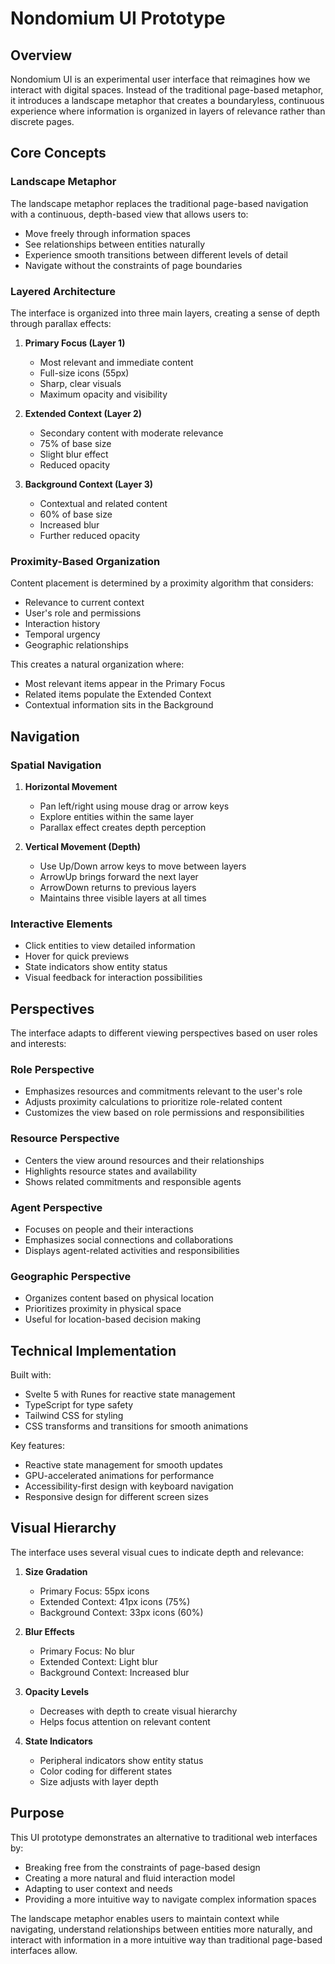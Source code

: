 # Nondomium UI Prototype

## Overview

Nondomium UI is an experimental user interface that reimagines how we interact with digital spaces. Instead of the traditional page-based metaphor, it introduces a landscape metaphor that creates a boundaryless, continuous experience where information is organized in layers of relevance rather than discrete pages.

## Core Concepts

### Landscape Metaphor

The landscape metaphor replaces the traditional page-based navigation with a continuous, depth-based view that allows users to:
- Move freely through information spaces
- See relationships between entities naturally
- Experience smooth transitions between different levels of detail
- Navigate without the constraints of page boundaries

### Layered Architecture

The interface is organized into three main layers, creating a sense of depth through parallax effects:

1. **Primary Focus (Layer 1)**
   - Most relevant and immediate content
   - Full-size icons (55px)
   - Sharp, clear visuals
   - Maximum opacity and visibility

2. **Extended Context (Layer 2)**
   - Secondary content with moderate relevance
   - 75% of base size
   - Slight blur effect
   - Reduced opacity

3. **Background Context (Layer 3)**
   - Contextual and related content
   - 60% of base size
   - Increased blur
   - Further reduced opacity

### Proximity-Based Organization

Content placement is determined by a proximity algorithm that considers:
- Relevance to current context
- User's role and permissions
- Interaction history
- Temporal urgency
- Geographic relationships

This creates a natural organization where:
- Most relevant items appear in the Primary Focus
- Related items populate the Extended Context
- Contextual information sits in the Background

## Navigation

### Spatial Navigation

1. **Horizontal Movement**
   - Pan left/right using mouse drag or arrow keys
   - Explore entities within the same layer
   - Parallax effect creates depth perception

2. **Vertical Movement (Depth)**
   - Use Up/Down arrow keys to move between layers
   - ArrowUp brings forward the next layer
   - ArrowDown returns to previous layers
   - Maintains three visible layers at all times

### Interactive Elements

- Click entities to view detailed information
- Hover for quick previews
- State indicators show entity status
- Visual feedback for interaction possibilities

## Perspectives

The interface adapts to different viewing perspectives based on user roles and interests:

### Role Perspective
- Emphasizes resources and commitments relevant to the user's role
- Adjusts proximity calculations to prioritize role-related content
- Customizes the view based on role permissions and responsibilities

### Resource Perspective
- Centers the view around resources and their relationships
- Highlights resource states and availability
- Shows related commitments and responsible agents

### Agent Perspective
- Focuses on people and their interactions
- Emphasizes social connections and collaborations
- Displays agent-related activities and responsibilities

### Geographic Perspective
- Organizes content based on physical location
- Prioritizes proximity in physical space
- Useful for location-based decision making

## Technical Implementation

Built with:
- Svelte 5 with Runes for reactive state management
- TypeScript for type safety
- Tailwind CSS for styling
- CSS transforms and transitions for smooth animations

Key features:
- Reactive state management for smooth updates
- GPU-accelerated animations for performance
- Accessibility-first design with keyboard navigation
- Responsive design for different screen sizes

## Visual Hierarchy

The interface uses several visual cues to indicate depth and relevance:

1. **Size Gradation**
   - Primary Focus: 55px icons
   - Extended Context: 41px icons (75%)
   - Background Context: 33px icons (60%)

2. **Blur Effects**
   - Primary Focus: No blur
   - Extended Context: Light blur
   - Background Context: Increased blur

3. **Opacity Levels**
   - Decreases with depth to create visual hierarchy
   - Helps focus attention on relevant content

4. **State Indicators**
   - Peripheral indicators show entity status
   - Color coding for different states
   - Size adjusts with layer depth

## Purpose

This UI prototype demonstrates an alternative to traditional web interfaces by:
- Breaking free from the constraints of page-based design
- Creating a more natural and fluid interaction model
- Adapting to user context and needs
- Providing a more intuitive way to navigate complex information spaces

The landscape metaphor enables users to maintain context while navigating, understand relationships between entities more naturally, and interact with information in a more intuitive way than traditional page-based interfaces allow.